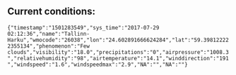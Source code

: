 ## Current conditions: 
 ``` {"timestamp":"1501283549","sys_time":"2017-07-29 02:12:36","name":"Tallinn-Harku","wmocode":"26038","lon":"24.602891666624284","lat":"59.398122222355134","phenomenon":"Few clouds","visibility":"18.0","precipitations":"0","airpressure":"1008.3","relativehumidity":"98","airtemperature":"14.1","winddirection":"191","windspeed":"1.6","windspeedmax":"2.9","NA":"","NA":""} ```
